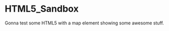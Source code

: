 HTML5_Sandbox
=============

Gonna test some HTML5 with a map element showing some awesome stuff.  
